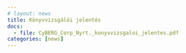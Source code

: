 ```yaml
---
# layout: news
title: Könyvvizsgálói jelentés
docs:
  - file: CyBERG_Corp_Nyrt._konyvvizsgaloi_jelentes.pdf
categories: [news]
---
```

